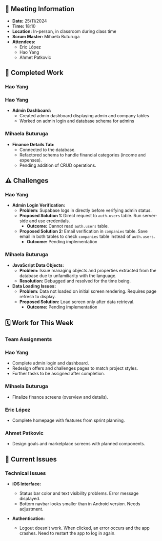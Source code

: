 

## 📅 Meeting Information

- **Date:** 25/11/2024
- **Time:** 18:10
- **Location:** In-person, in classroom during class time
- **Scrum Master:** Mihaela Buturuga
- **Attendees:**
    - Eric López
    - Hao Yang
    - Ahmet Patkovic

## 📝 Completed Work

### Hao Yang

### Hao Yang
- **Admin Dashboard:**
    - Created admin dashboard displaying admin and company tables
    - Worked on admin login and database schema for admins

### Mihaela Buturuga
- **Finance Details Tab:**
    - Connected to the database.
    - Refactored schema to handle financial categories (income and expenses).
    - Pending addition of CRUD operations.

## ⚠️ Challenges 
### Hao Yang
- **Admin Login Verification:**
    - **Problem:** Supabase logs in directly before verifying admin status.
    - **Proposed Solution 1:** Direct request to `auth.users` table. Run server-side and use credentials.
        - **Outcome:** Cannot read `auth.users` table.
    - **Proposed Solution 2:** Email verification in `companies` table. Save email in both tables to check `companies` table instead of `auth.users`.
        - **Outcome:** Pending implementation


### Mihaela Buturuga
- **JavaScript Data Objects:**
    - **Problem:** Issue managing objects and properties extracted from the database due to unfamiliarity with the language.
    - **Resolution:** Debugged and resolved for the time being.
- **Data Loading Issues:**
    - **Problem:** Data not loaded on initial screen rendering. Requires page refresh to display.
    - **Proposed Solution:** Load screen only after data retrieval.
        - **Outcome:** Pending implementation

## 🗓️ Work for This Week

### Team Assignments

### Hao Yang 

- Complete admin login and dashboard.
- Redesign offers and challenges pages to match project styles.
- Further tasks to be assigned after completion.

### Mihaela Buturuga 

- Finalize finance screens (overview and details).

### Eric López 

- Complete homepage with features from sprint planning.

### Ahmet Patkovic

- Design goals and marketplace screens with planned components.


## 🐞 Current Issues

### Technical Issues
- **iOS Interface:**
    - Status bar color and text visibility problems. Error message displayed.
    - Bottom navbar looks smaller than in Android version. Needs adjustment.

- **Authentication:**
    - Logout doesn't work. When clicked, an error occurs and the app crashes. Need to restart the app to log in again.
